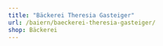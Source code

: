 ```yaml
---
title: "Bäckerei Theresia Gasteiger"
url: /baiern/baeckerei-theresia-gasteiger/
shop: Bäckerei
---
```

